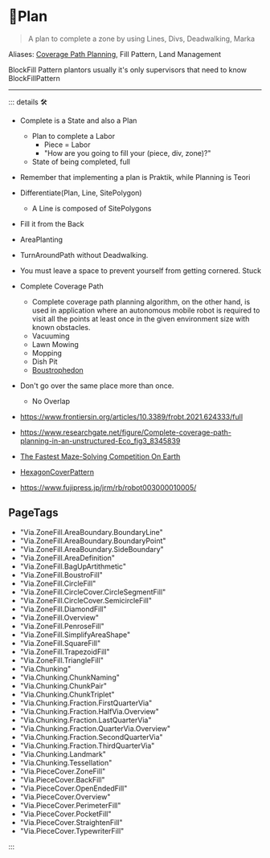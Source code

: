 # 🔻<via>Plan</via>

> A plan to complete a zone by using Lines, Divs, Deadwalking, Marka

Aliases: [Coverage Path Planning](https://www.sciencedirect.com/science/article/abs/pii/S092188901300167X), Fill Pattern, Land Management

BlockFill Pattern plantors usually it's only supervisors that need to know BlockFillPattern

---

<!-- =================================================== -->
<!-- =================================================== -->
<!-- =================================================== -->
<!-- =================================================== -->
<!-- =================================================== -->
::: details 🛠

- Complete is a State and also a Plan
    - Plan to complete a Labor
        - Piece = Labor
        - "How are you going to fill your (piece, div, zone)?"
    - State of being completed, full

- Remember that implementing a plan is Praktik, while Planning is Teori
- Differentiate(Plan, Line, SitePolygon)
    - A Line is composed of SitePolygons
- Fill it from the Back
- AreaPlanting
- TurnAroundPath without Deadwalking.
- You must leave a space to prevent yourself from getting cornered. Stuck

- Complete Coverage Path
    - Complete coverage path planning algorithm, on the other hand, is used in application where an autonomous mobile robot is required to visit all the points at least once in the given environment size with known obstacles.
    - Vacuuming
    - Lawn Mowing
    - Mopping
    - Dish Pit
    - [Boustrophedon](https://en.wikipedia.org/wiki/Boustrophedon)

- Don't go over the same place more than once.
    - No Overlap

- <https://www.frontiersin.org/articles/10.3389/frobt.2021.624333/full>

- <https://www.researchgate.net/figure/Complete-coverage-path-planning-in-an-unstructured-Eco_fig3_8345839>

- [The Fastest Maze-Solving Competition On Earth](https://www.youtube.com/watch?v=ZMQbHMgK2rw&ab_channel=Veritasium)
- [HexagonCoverPattern](https://www.youtube.com/watch?v=BM9Qe4XjJ0k&ab_channel=VeRLab-LaboratoryofComputerVisionandRobotics)
- <https://www.fujipress.jp/jrm/rb/robot003000010005/>

<h2>PageTags</h2>

- "Via.ZoneFill.AreaBoundary.BoundaryLine"
- "Via.ZoneFill.AreaBoundary.BoundaryPoint"
- "Via.ZoneFill.AreaBoundary.SideBoundary"
- "Via.ZoneFill.AreaDefinition"
- "Via.ZoneFill.BagUpArtithmetic"
- "Via.ZoneFill.BoustroFill"
- "Via.ZoneFill.CircleFill"
- "Via.ZoneFill.CircleCover.CircleSegmentFill"
- "Via.ZoneFill.CircleCover.SemicircleFill"
- "Via.ZoneFill.DiamondFill"
- "Via.ZoneFill.Overview"
- "Via.ZoneFill.PenroseFill"
- "Via.ZoneFill.SimplifyAreaShape"
- "Via.ZoneFill.SquareFill"
- "Via.ZoneFill.TrapezoidFill"
- "Via.ZoneFill.TriangleFill"
- "Via.Chunking"
- "Via.Chunking.ChunkNaming"
- "Via.Chunking.ChunkPair"
- "Via.Chunking.ChunkTriplet"
- "Via.Chunking.Fraction.FirstQuarterVia"
- "Via.Chunking.Fraction.HalfVia.Overview"
- "Via.Chunking.Fraction.LastQuarterVia"
- "Via.Chunking.Fraction.QuarterVia.Overview"
- "Via.Chunking.Fraction.SecondQuarterVia"
- "Via.Chunking.Fraction.ThirdQuarterVia"
- "Via.Chunking.Landmark"
- "Via.Chunking.Tessellation"
- "Via.PieceCover.ZoneFill"
- "Via.PieceCover.BackFill"
- "Via.PieceCover.OpenEndedFill"
- "Via.PieceCover.Overview"
- "Via.PieceCover.PerimeterFill"
- "Via.PieceCover.PocketFill"
- "Via.PieceCover.StraightenFill"
- "Via.PieceCover.TypewriterFill"

:::